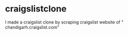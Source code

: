 # craigslistclone

I made a craigslist clone by scraping craigslist website of " chandigarh.craigslist.com"
